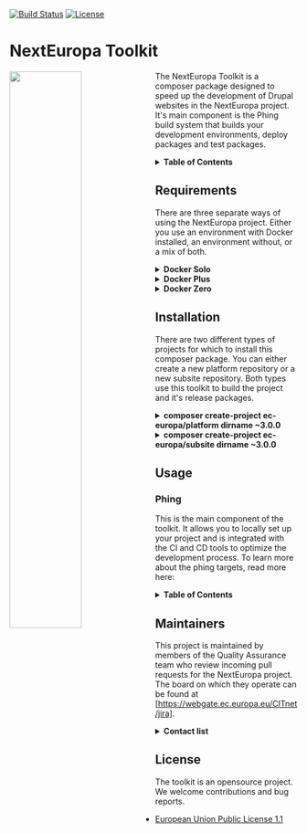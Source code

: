 [![Build Status](https://drone.ne-dev.eu/api/badges/ec-europa/toolkit/status.svg)](https://drone.ne-dev.eu/ec-europa/toolkit) [![License](https://img.shields.io/badge/License-EUPL%201.1-blue.svg)](LICENSE)

# NextEuropa Toolkit
<img align="left" width="50%" src="https://ec.europa.eu/info/sites/info/themes/europa/images/svg/logo/logo--en.svg" />

<p>The NextEuropa Toolkit is a composer package designed to speed up the
development of Drupal websites in the NextEuropa project. It's main
component is the Phing build system that builds your development
environments, deploy packages and test packages.</p>

<b><details><summary>Table of Contents</summary>

- [Requirements](#requirements)
- [Installation](#installation)
- [Usage](#usage)
	- [Phing](#phing)
	- [Properties](#properties)
- [Maintainers](#maintainers)
- [Contribute](#contribute)
- [License](#license)
</details></b>

## Requirements
There are three separate ways of using the NextEuropa project. Either
you use an environment with Docker installed, an environment without, or
a mix of both.
  
<details><summary><b>Docker Solo</b></summary>

This requirement for docker only needs to have docker in docker support.
The configuration to accomplish this is complex and if implemented
incorrectly can give you problems. We recommend this approach only
for seasond docker users.<br>*Required components*:
[Docker](https://docs.docker.com/engine/installation/linux/docker-ce/centos/)
</details>
<details><summary><b>Docker Plus</b></summary>

Instead of having the absolute minimal requirement you can install the
host level components Composer and Phing on the non-docker environment.
Then this can spin up the docker containers for you without having to
configure a complicated docker installation.<br>*Required components*:
[Composer](https://getcomposer.org/),
[Phing](https://packagist.org/packages/phing/phing),
[Docker](https://docs.docker.com/engine/installation/linux/docker-ce/centos/)
</details>
<details><summary><b>Docker Zero</b></summary>

If you are not interested in the advantages that the toolkit can give
you with the provided docker images you can keep a normal host only setup.
But it is very much recommended to use docker as it will give you
everything you need.<br>*Required components*:
[Composer](https://getcomposer.org/),
[LAMP Stack](https://www.digitalocean.com/community/tutorials/how-to-install-linux-apache-mysql-php-lamp-stack-on-centos-7)
</details>

## Installation
There are two different types of projects for which to install this
composer package. You can either create a new platform repository or a
new subsite repository. Both types use this toolkit to build the project
and it's release packages.

<details><summary><b>composer create-project ec-europa/platform dirname ~3.0.0</b></summary>

This command will clone the repository of the ec-europa/platform project
and run composer install on it. The installation of the toolkit itself
is run seperately to create a clear separation between the toolkit and
your project source code. Extending the toolkit is not possible without
contributing your functionalities through pull requests. You will be
requested to remove or keep the VCS files after cloning the project. For
development purposes you should NOT agree to remove these files. Only for
deploy and testing purposes it is recommended to remove the version
control system. There is only one official platform project which is
maintained by the NextEuropa core development team.
</details>

<details><summary><b>composer create-project ec-europa/subsite dirname ~3.0.0</b></summary>

This command will clone the repository of the ec-europa/subsite project
and run composer install on it. The installation of the toolkit itself
is run seperately to create a clear separation between the toolkit and
your project source code. Extending the toolkit is not possible without
contributing your functionalities through pull requests. You will be
requested to remove or keep the VCS files after cloning the project.
Upon initial creation of your project you need to remove the VCS files
as you will commit the source code to your own repository. After your
project is registered by NextEuropa as an official subsite you will be
able to direct pull requests to a reference repository.

After your project is accepted you can register your fork locally or
through packagist to use the same composer create-project command on 
your fork that serves development only.

<details><summary>To locally register your package the following code to your global config.json:</summary><p>

```json
{
  "repositories": [
    {
      "type": "package",
      "package": {
        "name": "ec-europa/<project-id>-dev",
        "version": "dev-master",
        "source": {
          "type" : "git",
          "url" : "https://github.com/<github-account>/<project-id>-dev.git",
          "reference" : "master"
        }
      }
    }
  ],
}

```
</p></details>

<details><summary>To globally register your development repository you can visit packagist.org.</summary><p>

[https://packagist.org/packages/submit]
</p></details>
</details>

## Usage

### Phing
This is the main component of the toolkit. It allows you to locally set
up your project and is integrated with the CI and CD tools to optimize
the development process. To learn more about the phing targets, read
more here:

<b><details><summary>Table of Contents</summary>

- [Phing toolkit](./includes/phing/README.md)
    - [Properties](./includes/phing/docs/properties.md)
    - [Main builds](./includes/phing/docs/main-builds.md)
    - [Target list](./includes/phing/docs/properties.md/target-list)
</details></b>

## Maintainers

This project is maintained by members of the Quality Assurance team who
review incoming pull requests for the NextEuropa project. The board on
which they operate can be found at [https://webgate.ec.europa.eu/CITnet/jira].

<details><summary><b>Contact list</b></summary>

|Full name|Username|Department|Role|
|:---|:---|:---|:---|
|Alex Verbruggen|[verbruggenalex]|Quality Assurance|Maintainer + Contact for Devops & Platform|
|Joao Santos|[jonhy81]|Quality Assurance|Maintainer + Contact for Subsites|
</details>

## License

The toolkit is an opensource project. We welcome contributions and bug
reports.

* [European Union Public License 1.1](LICENSE.md)

[https://webgate.ec.europa.eu/CITnet/jira]: https://webgate.ec.europa.eu/CITnet/jira/secure/RapidBoard.jspa?rapidView=581
[verbruggenalex]: https://github.com/verbruggenalex
[jonhy81]: https://github.com/jonhy81
